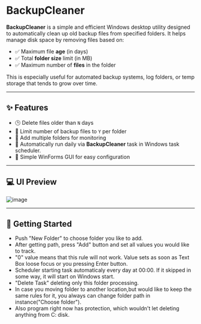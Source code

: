 # BackupCleaner

**BackupCleaner** is a simple and efficient Windows desktop utility designed to automatically clean up old backup files from specified folders. It helps manage disk space by removing files based on:

- ✅ Maximum file **age** (in days)
- ✅ Total **folder size** limit (in MB)
- ✅ Maximum number of **files** in the folder

This is especially useful for automated backup systems, log folders, or temp storage that tends to grow over time.

---

## ✨ Features

- 🕒 Delete files older than `N` days
- 📁 Limit number of backup files to `Y` per folder
- 📂 Add multiple folders for monitoring
- 🔄 Automatically run daily via **BackupCleaner** task in Windows task scheduler.
- 🧾 Simple WinForms GUI for easy configuration

---

## 💻 UI Preview
![image](https://github.com/user-attachments/assets/3a1cc4ea-34d5-4ee8-827c-8f1b3e6f53d0)



---

## 🚀 Getting Started
- Push "New Folder" to choose folder you like to add.
- After getting path, press "Add" button and set all values you would like to track.
- "0" value means that this rule will not work. Value sets as soon as Text Box loose focus or you pressing Enter button.
- Scheduler starting task automaticaly every day at 00:00. If it skipped in some way, it will start on Windows start.
- "Delete Task" deleting only this folder processing.
- In case you moving folder to another location,but would like to keep the same rules for it, you always can change folder path in instance("Choose folder").
- Also program right now has protection, which wouldn't let deleting anything from C: disk.




